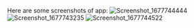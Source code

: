 Here are some screenshots of app:
![Screenshot_1677744444](https://user-images.githubusercontent.com/87001747/222370682-8e8309be-e486-4030-b5f0-635f4c31260c.png)
![Screenshot_1677743235](https://user-images.githubusercontent.com/87001747/222370693-9aec1462-e2fc-4080-89b3-77eb4900bb4f.png)
![Screenshot_1677744522](https://user-images.githubusercontent.com/87001747/222370697-625fb358-0f5f-4856-bdda-7b84dc1d67c7.png)
